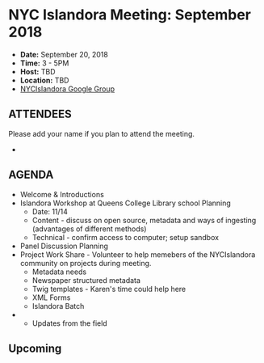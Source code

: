 # NYC Islandora Meeting: September 2018
* **Date:**  September 20, 2018
* **Time:** 3 - 5PM
* **Host:** TBD
* **Location:** TBD
* [NYCIslandora Google Group](https://groups.google.com/forum/#!forum/nycislandora)


## ATTENDEES
Please add your name if you plan to attend the meeting.

* 

## AGENDA
* Welcome & Introductions
* Islandora Workshop at Queens College Library school Planning
  * Date: 11/14
  * Content - discuss on open source, metadata and ways of ingesting (advantages of different methods)
  * Technical - confirm access to computer; setup sandbox
* Panel Discussion Planning 
* Project Work Share - Volunteer to help memebers of the NYCIslandora community on projects during meeting.
  * Metadata needs
  * Newspaper structured metadata
  * Twig templates - Karen's time could help here
  * XML Forms
  * Islandora Batch
* * Updates from the field

## Upcoming

